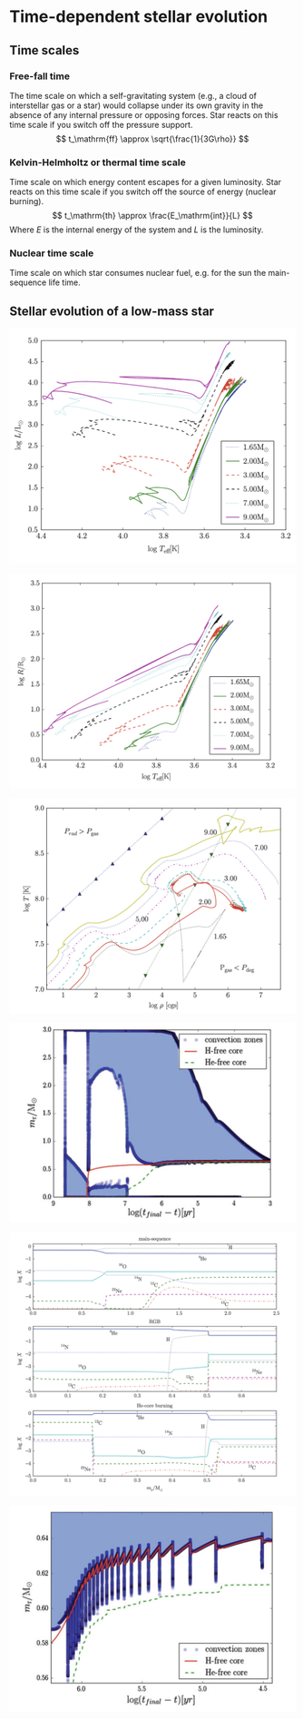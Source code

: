 # Time-dependent stellar evolution

## Time scales

### Free-fall time 

The time scale on which a self-gravitating system (e.g., a cloud of interstellar gas or a star) would collapse under its own gravity in the absence of any internal pressure or opposing forces. Star reacts on this time scale if you switch off the pressure support.
$$
t_\mathrm{ff} \approx \sqrt{\frac{1}{3G\rho}}
$$

### Kelvin-Helmholtz or thermal time scale

Time scale on which energy content escapes for a given luminosity. Star reacts on this time scale if you switch off the source of energy (nuclear burning).
$$
t_\mathrm{th} \approx \frac{E_\mathrm{int}}{L}
$$
Where $E$ is the internal energy of the system and $L$ is the luminosity.

### Nuclear time scale

Time scale on which star consumes nuclear fuel, e.g. for the sun the main-sequence life time. 

## Stellar evolution of a low-mass star

![image-20240213151123804](7.Time-dependent_stellar_evolution.assets/image-20240213151123804.png)



![image-20240213151100569](7.Time-dependent_stellar_evolution.assets/image-20240213151100569.png)

![image-20240213151152934](7.Time-dependent_stellar_evolution.assets/image-20240213151152934.png)

![image-20240213151223016](7.Time-dependent_stellar_evolution.assets/image-20240213151223016.png)

![image-20240213151303508](7.Time-dependent_stellar_evolution.assets/image-20240213151303508.png)

![image-20240213151349788](7.Time-dependent_stellar_evolution.assets/image-20240213151349788.png)

